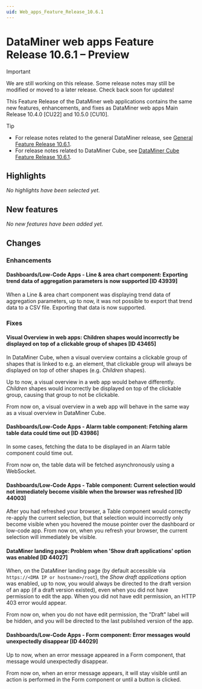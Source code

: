 ```yaml
---
uid: Web_apps_Feature_Release_10.6.1
---
```


# DataMiner web apps Feature Release 10.6.1 – Preview

> [!IMPORTANT]
> We are still working on this release. Some release notes may still be modified or moved to a later release. Check back soon for updates!

This Feature Release of the DataMiner web applications contains the same new features, enhancements, and fixes as DataMiner web apps Main Release 10.4.0 [CU22] and 10.5.0 [CU10].

> [!TIP]
>
> - For release notes related to the general DataMiner release, see [General Feature Release 10.6.1](xref:General_Feature_Release_10.6.1).
> - For release notes related to DataMiner Cube, see [DataMiner Cube Feature Release 10.6.1](xref:Cube_Feature_Release_10.6.1).

## Highlights

*No highlights have been selected yet.*

## New features

*No new features have been added yet.*

## Changes

### Enhancements

#### Dashboards/Low-Code Apps - Line & area chart component: Exporting trend data of aggregation parameters is now supported [ID 43939]

<!-- MR 10.5.0 [CU10] - FR 10.6.1 -->

When a Line & area chart component was displaying trend data of aggregation parameters, up to now, it was not possible to export that trend data to a CSV file. Exporting that data is now supported.

### Fixes

#### Visual Overview in web apps: Children shapes would incorrectly be displayed on top of a clickable group of shapes [ID 43465]

<!-- MR 10.4.0 [CU22] / 10.5.0 [CU10] - FR 10.6.1 -->

In DataMiner Cube, when a visual overview contains a clickable group of shapes that is linked to e.g. an element, that clickable group will always be displayed on top of other shapes (e.g. *Children* shapes).

Up to now, a visual overview in a web app would behave differently. *Children* shapes would incorrectly be displayed on top of the clickable group, causing that group to not be clickable.

From now on, a visual overview in a web app will behave in the same way as a visual overview in DataMiner Cube.

#### Dashboards/Low-Code Apps - Alarm table component: Fetching alarm table data could time out [ID 43986]

<!-- MR 10.5.0 [CU10] - FR 10.6.1 -->

In some cases, fetching the data to be displayed in an Alarm table component could time out.

From now on, the table data will be fetched asynchronously using a WebSocket.

#### Dashboards/Low-Code Apps - Table component: Current selection would not immediately become visible when the browser was refreshed [ID 44003]

<!-- MR 10.5.0 [CU10] - FR 10.6.1 -->

After you had refreshed your browser, a Table component would correctly re-apply the current selection, but that selection would incorrectly only become visible when you hovered the mouse pointer over the dashboard or low-code app. From now on, when you refresh your browser, the current selection will immediately be visible.

#### DataMiner landing page: Problem when 'Show draft applications' option was enabled [ID 44027]

<!-- MR 10.5.0 [CU10] - FR 10.6.1 -->

When, on the DataMiner landing page (by default accessible via `https://<DMA IP or hostname>/root`), the *Show draft applications* option was enabled, up to now, you would always be directed to the draft version of an app (if a draft version existed), even when you did not have permission to edit the app. When you did not have edit permission, an HTTP 403 error would appear.

From now on, when you do not have edit permission, the "Draft" label will be hidden, and you will be directed to the last published version of the app.

#### Dashboards/Low-Code Apps - Form component: Error messages would unexpectedly disappear [ID 44029]

<!-- MR 10.5.0 [CU10] - FR 10.6.1 -->

Up to now, when an error message appeared in a Form component, that message would unexpectedly disappear.

From now on, when an error message appears, it will stay visible until an action is performed in the Form component or until a button is clicked.
